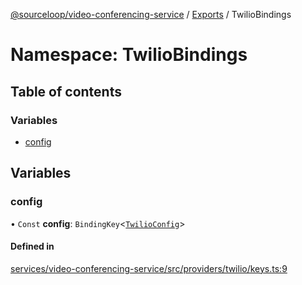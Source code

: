 [@sourceloop/video-conferencing-service](../README.md) / [Exports](../modules.md) / TwilioBindings

# Namespace: TwilioBindings

## Table of contents

### Variables

- [config](TwilioBindings.md#config)

## Variables

### config

• `Const` **config**: `BindingKey`<[`TwilioConfig`](../interfaces/TwilioConfig.md)\>

#### Defined in

[services/video-conferencing-service/src/providers/twilio/keys.ts:9](https://github.com/sourcefuse/loopback4-microservice-catalog/blob/53060ad88/services/video-conferencing-service/src/providers/twilio/keys.ts#L9)
